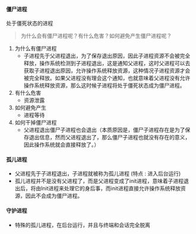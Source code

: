 #### 僵尸进程

处于僵死状态的进程

> 为什么会有僵尸进程呢？有什么危害？如何避免产生僵尸进程呢？

1. 为什么有僵尸进程
    - 子进程先于父进程退出，为了保存退出原因，因此子进程资源不会被完全释放，操作系统检测到子进程退出，这是通知父进程，这时父进程可以去获取子进程退出原因，允许操作系统释放资源，这种情况子进程资源才会被完全释放。如果父进程没有理会这个通知，也就意味着父进程没有允许操作系统释放资源，那么这时候子进程将处于僵死状态成为僵尸进程。
2. 有什么危害
    - 资源泄露
3. 如何避免产生
    - 进程等待
4. 如何干掉僵尸进程
    - 父进程退出僵尸子进程也会退出（本质原因是，僵尸子进程存在是为了保存退出信息，然而父进程退出了，那么僵尸子进程也就没有存在的意义，因此操作系统就会直接释放了。）

#### 孤儿进程
- 父进程先于子进程退出，子进程就被称为孤儿进程 (特点 : 进入后台运行)
- 孤儿进程并不是没有父进程了，而是父进程变成了init进程，意味着子进程退出后，将由Init进程来处理它的身后事，而init进程直接允许操作系统释放资源，因此不会成为僵尸进程。
#### 守护进程 
- 特殊的孤儿进程，在后台运行，并且与终端和会话完全脱离